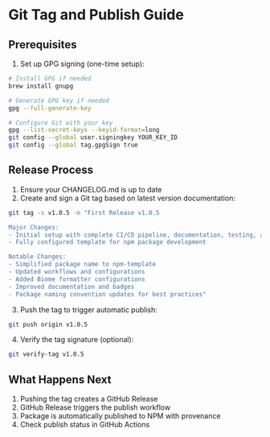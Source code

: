 # Git Tag and Publish Guide

## Prerequisites

1. Set up GPG signing (one-time setup):

```bash
# Install GPG if needed
brew install gnupg

# Generate GPG key if needed
gpg --full-generate-key

# Configure Git with your key
gpg --list-secret-keys --keyid-format=long
git config --global user.signingkey YOUR_KEY_ID
git config --global tag.gpgSign true
```

## Release Process

1. Ensure your CHANGELOG.md is up to date
2. Create and sign a Git tag based on latest version documentation:

```bash
git tag -s v1.0.5 -m "First Release v1.0.5

Major Changes:
- Initial setup with complete CI/CD pipeline, documentation, testing, and version management
- Fully configured template for npm package development

Notable Changes:
- Simplified package name to npm-template
- Updated workflows and configurations
- Added Biome formatter configurations
- Improved documentation and badges
- Package naming convention updates for best practices"
```

3. Push the tag to trigger automatic publish:

```bash
git push origin v1.0.5
```

4. Verify the tag signature (optional):

```bash
git verify-tag v1.0.5
```

## What Happens Next

1. Pushing the tag creates a GitHub Release
2. GitHub Release triggers the publish workflow
3. Package is automatically published to NPM with provenance
4. Check publish status in GitHub Actions
